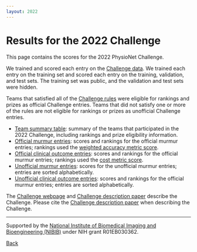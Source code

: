 ```yaml
---
layout: 2022
---
```


# Results for the 2022 Challenge

This page contains the scores for the 2022 PhysioNet Challenge.

We trained and scored each entry on the [Challenge data](../#data). We trained each entry on the training set and scored each entry on the training, validation, and test sets. The training set was public, and the validation and test sets were hidden.

Teams that satisfied all of the [Challenge rules](../#rules) were eligible for rankings and prizes as official Challenge entries. Teams that did not satisfy one or more of the rules are not eligible for rankings or prizes as unofficial Challenge entries.

- [Team summary table](summary.tsv): summary of the teams that participated in the 2022 Challenge, including rankings and prize eligibility information.
- [Official murmur entries](official_murmur_scores.tsv): scores and rankings for the official murmur entries; rankings used the [weighted accuracy metric score](../#scoring).
- [Official clinical outcome entries](official_outcome_scores.tsv): scores and rankings for the official murmur entries; rankings used the [cost metric score](../#scoring).
- [Unofficial murmur entries](unofficial_murmur_scores.tsv): scores for the unofficial murmur entries; entries are sorted alphabetically.
- [Unofficial clinical outcome entries](unofficial_outcome_scores.tsv): scores and rankings for the official murmur entries; entries are sorted alphabetically.

The [Challenge webpage](../) and [Challenge description paper](../papers/) describe the Challenge. Please cite the [Challenge description paper](../papers/) when describing the Challenge. 

---

Supported by the [National Institute of Biomedical Imaging and Bioengineering (NIBIB)](https://www.nibib.nih.gov/) under NIH grant R01EB030362.

[Back](../)
